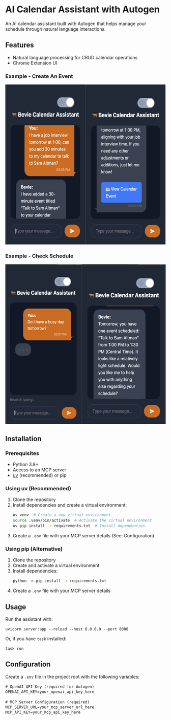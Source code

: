# AI Calendar Assistant with Autogen

An AI calendar assistant built with Autogen that helps manage your schedule through natural language interactions.

## Features
- Natural language processing for CRUD calendar operations
- Chrome Extension UI

### Example - Create An Event

<img src="img/Bevie_Create_Event.png" alt="Screenshots demonstrating that Bevie can create calendar events." height="500"/>

### Example - Check Schedule

<img src="img/Bevie_Check_Events.png" alt="Screenshots demonstrating that Bevie can summarize the user's calendar." height="500"/>

## Installation

### Prerequisites
- Python 3.8+
- Access to an MCP server
- [uv](https://github.com/astral-sh/uv) (recommended) or pip

### Using uv (Recommended)
1. Clone the repository
2. Install dependencies and create a virtual environment:
   ```bash
   uv venv  # Create a new virtual environment
   source .venv/bin/activate  # Activate the virtual environment
   uv pip install -r requirements.txt  # Install dependencies
   ```
3. Create a `.env` file with your MCP server details (See: Configuration)

### Using pip (Alternative)
1. Clone the repository
2. Create and activate a virtual environment
3. Install dependencies:
   ```bash
   python -m pip install -r requirements.txt
   ```
4. Create a `.env` file with your MCP server details

## Usage
Run the assistant with:
```
uvicorn server:app --reload --host 0.0.0.0 --port 8000
```

Or, if you have `task` installed:
```
task run
```

## Configuration
Create a `.env` file in the project root with the following variables:
```
# OpenAI API Key (required for Autogen)
OPENAI_API_KEY=your_openai_api_key_here

# MCP Server Configuration (required)
MCP_SERVER_URL=your_mcp_server_url_here
MCP_API_KEY=your_mcp_api_key_here
```
